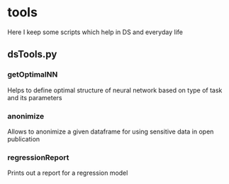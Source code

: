 # tools
Here I keep some scripts which help in DS and everyday life

## dsTools.py
### getOptimalNN
Helps to define optimal structure of neural network based on type of task and its parameters
### anonimize
Allows to anonimize a given dataframe for using sensitive data in open publication
### regressionReport
Prints out a report for a regression model
